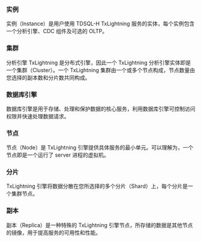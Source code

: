 ### 实例
实例（Instance）是用户使用 TDSQL-H TxLightning 服务的实体，每个实例包含一个分析引擎、CDC 组件及可选的 OLTP。

### 集群
分析引擎 TxLightning 是分布式引擎，因此一个 TxLightning 分析引擎实体即是一个集群（Cluster）。一个 TxLightning 集群由一个或多个节点构成，节点数量由您选择的副本数和分片数共同构成。

### 数据库引擎
数据库引擎是用于存储、处理和保护数据的核心服务，利用数据库引擎可控制访问权限并快速处理数据请求。

### 节点
节点（Node）是 TxLightning 引擎提供具体服务的最小单元。可以理解为，一个节点即是一个运行了 server 进程的虚拟机。

### 分片
TxLightning 引擎将数据分散在您所选择的多个分片（Shard）上，每个分片是一个集群节点。

### 副本
副本（Replica）是一种特殊的 TxLightning 引擎节点，所存储的数据是其他节点的镜像，用于提高服务的可用性和性能。

